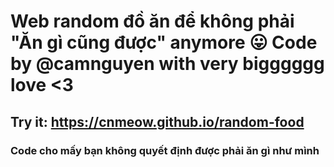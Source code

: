 # Web random đồ ăn để không phải "Ăn gì cũng được" anymore 😛 Code by @camnguyen with very bigggggg love <3
## Try it: https://cnmeow.github.io/random-food
### Code cho mấy bạn không quyết định được phải ăn gì như mình
